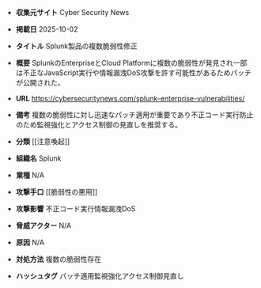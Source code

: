 - **収集元サイト**
Cyber Security News

- **掲載日**
2025-10-02

- **タイトル**
Splunk製品の複数脆弱性修正

- **概要**
SplunkのEnterpriseとCloud Platformに複数の脆弱性が発見され一部は不正なJavaScript実行や情報漏洩DoS攻撃を許す可能性があるためパッチが公開された。

- **URL**
https://cybersecuritynews.com/splunk-enterprise-vulnerabilities/

- **備考**
複数の脆弱性に対し迅速なパッチ適用が重要であり不正コード実行防止のため監視強化とアクセス制御の見直しを推奨する。

- **分類**
[[注意喚起]]

- **組織名**
Splunk

- **業種**
N/A

- **攻撃手口**
[[脆弱性の悪用]]

- **攻撃影響**
不正コード実行情報漏洩DoS

- **脅威アクター**
N/A

- **原因**
N/A

- **対処方法**
複数の脆弱性存在

- **ハッシュタグ**
パッチ適用監視強化アクセス制御見直し
